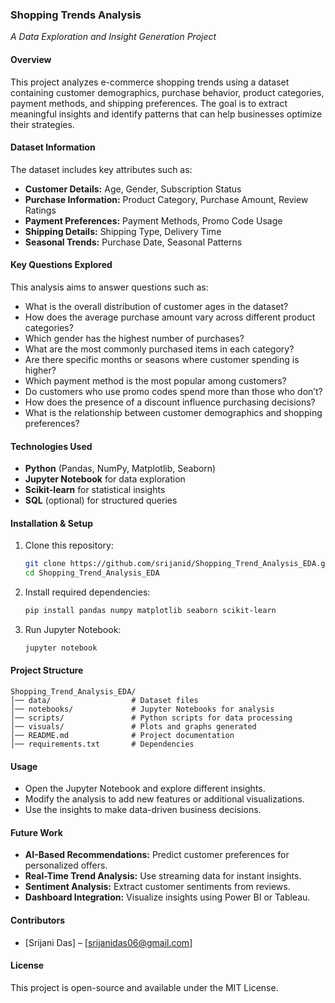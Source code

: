 ### **Shopping Trends Analysis**  
*A Data Exploration and Insight Generation Project*  

#### **Overview**  
This project analyzes e-commerce shopping trends using a dataset containing customer demographics, purchase behavior, product categories, payment methods, and shipping preferences. The goal is to extract meaningful insights and identify patterns that can help businesses optimize their strategies.  

#### **Dataset Information**  
The dataset includes key attributes such as:  
- **Customer Details:** Age, Gender, Subscription Status  
- **Purchase Information:** Product Category, Purchase Amount, Review Ratings  
- **Payment Preferences:** Payment Methods, Promo Code Usage  
- **Shipping Details:** Shipping Type, Delivery Time  
- **Seasonal Trends:** Purchase Date, Seasonal Patterns  

#### **Key Questions Explored**  
This analysis aims to answer questions such as:  
- What is the overall distribution of customer ages in the dataset?  
- How does the average purchase amount vary across different product categories?  
- Which gender has the highest number of purchases?  
- What are the most commonly purchased items in each category?  
- Are there specific months or seasons where customer spending is higher?  
- Which payment method is the most popular among customers?  
- Do customers who use promo codes spend more than those who don’t?  
- How does the presence of a discount influence purchasing decisions?  
- What is the relationship between customer demographics and shopping preferences?  

#### **Technologies Used**  
- **Python** (Pandas, NumPy, Matplotlib, Seaborn)  
- **Jupyter Notebook** for data exploration  
- **Scikit-learn** for statistical insights  
- **SQL** (optional) for structured queries  

#### **Installation & Setup**  
1. Clone this repository:  
   ```bash
   git clone https://github.com/srijanid/Shopping_Trend_Analysis_EDA.git
   cd Shopping_Trend_Analysis_EDA
   ```  
2. Install required dependencies:  
   ```bash
   pip install pandas numpy matplotlib seaborn scikit-learn
   ```  
3. Run Jupyter Notebook:  
   ```bash
   jupyter notebook
   ```  

#### **Project Structure**  
```
Shopping_Trend_Analysis_EDA/
│── data/                  # Dataset files  
│── notebooks/             # Jupyter Notebooks for analysis  
│── scripts/               # Python scripts for data processing  
│── visuals/               # Plots and graphs generated  
│── README.md              # Project documentation  
│── requirements.txt       # Dependencies  
```

#### **Usage**  
- Open the Jupyter Notebook and explore different insights.  
- Modify the analysis to add new features or additional visualizations.  
- Use the insights to make data-driven business decisions.  

#### **Future Work**  
- **AI-Based Recommendations:** Predict customer preferences for personalized offers.  
- **Real-Time Trend Analysis:** Use streaming data for instant insights.  
- **Sentiment Analysis:** Extract customer sentiments from reviews.  
- **Dashboard Integration:** Visualize insights using Power BI or Tableau.  

#### **Contributors**  
- [Srijani Das] – [srijanidas06@gmail.com]  

#### **License**  
This project is open-source and available under the MIT License.  
